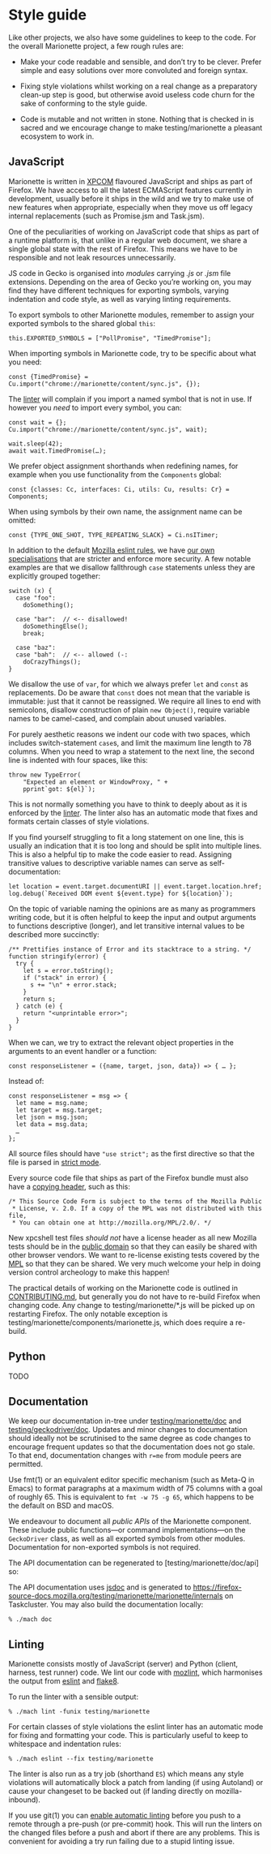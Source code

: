 Style guide
===========

Like other projects, we also have some guidelines to keep to the code.
For the overall Marionette project, a few rough rules are:

  * Make your code readable and sensible, and don’t try to be
    clever.  Prefer simple and easy solutions over more convoluted
    and foreign syntax.

  * Fixing style violations whilst working on a real change as a
    preparatory clean-up step is good, but otherwise avoid useless
    code churn for the sake of conforming to the style guide.

  * Code is mutable and not written in stone.  Nothing that
    is checked in is sacred and we encourage change to make
    testing/marionette a pleasant ecosystem to work in.


JavaScript
----------

Marionette is written in [XPCOM] flavoured JavaScript and ships
as part of Firefox.  We have access to all the latest ECMAScript
features currently in development, usually before it ships in the
wild and we try to make use of new features when appropriate,
especially when they move us off legacy internal replacements
(such as Promise.jsm and Task.jsm).

One of the peculiarities of working on JavaScript code that ships as
part of a runtime platform is, that unlike in a regular web document,
we share a single global state with the rest of Firefox.  This means
we have to be responsible and not leak resources unnecessarily.

JS code in Gecko is organised into _modules_ carrying _.js_ or _.jsm_
file extensions.  Depending on the area of Gecko you’re working on,
you may find they have different techniques for exporting symbols,
varying indentation and code style, as well as varying linting
requirements.

To export symbols to other Marionette modules, remember to assign
your exported symbols to the shared global `this`:

	this.EXPORTED_SYMBOLS = ["PollPromise", "TimedPromise"];

When importing symbols in Marionette code, try to be specific about
what you need:

	const {TimedPromise} = Cu.import("chrome://marionette/content/sync.js", {});

The [linter] will complain if you import a named symbol that is
not in use.  If however you _need_ to import every symbol, you can:

	const wait = {};
	Cu.import("chrome://marionette/content/sync.js", wait);

	wait.sleep(42);
	await wait.TimedPromise(…);

We prefer object assignment shorthands when redefining names,
for example when you use functionality from the `Components` global:

	const {classes: Cc, interfaces: Ci, utils: Cu, results: Cr} = Components;

When using symbols by their own name, the assignment name can be
omitted:

	const {TYPE_ONE_SHOT, TYPE_REPEATING_SLACK} = Ci.nsITimer;

In addition to the default [Mozilla eslint rules], we have [our
own specialisations] that are stricter and enforce more security.
A few notable examples are that we disallow fallthrough `case`
statements unless they are explicitly grouped together:

	switch (x) {
	  case "foo":
	    doSomething();

	  case "bar":  // <-- disallowed!
	    doSomethingElse();
	    break;

	  case "baz":
	  case "bah":  // <-- allowed (-:
	    doCrazyThings();
	}

We disallow the use of `var`, for which we always prefer `let` and
`const` as replacements.  Do be aware that `const` does not mean
that the variable is immutable: just that it cannot be reassigned.
We require all lines to end with semicolons, disallow construction
of plain `new Object()`, require variable names to be camel-cased,
and complain about unused variables.

For purely aesthetic reasons we indent our code with two spaces,
which includes switch-statement `case`s, and limit the maximum
line length to 78 columns.  When you need to wrap a statement to
the next line, the second line is indented with four spaces, like this:

	throw new TypeError(
	    "Expected an element or WindowProxy, " +
	    pprint`got: ${el}`);

This is not normally something you have to think to deeply about as
it is enforced by the [linter].  The linter also has an automatic
mode that fixes and formats certain classes of style violations.

If you find yourself struggling to fit a long statement on one line,
this is usually an indication that it is too long and should be
split into multiple lines.  This is also a helpful tip to make the
code easier to read.  Assigning transitive values to descriptive
variable names can serve as self-documentation:

	let location = event.target.documentURI || event.target.location.href;
	log.debug(`Received DOM event ${event.type} for ${location}`);

On the topic of variable naming the opinions are as many as programmers
writing code, but it is often helpful to keep the input and output
arguments to functions descriptive (longer), and let transitive
internal values to be described more succinctly:

	/** Prettifies instance of Error and its stacktrace to a string. */
	function stringify(error) {
	  try {
	    let s = error.toString();
	    if ("stack" in error) {
	      s += "\n" + error.stack;
	    }
	    return s;
	  } catch (e) {
	    return "<unprintable error>";
	  }
	}

When we can, we try to extract the relevant object properties in
the arguments to an event handler or a function:

	const responseListener = ({name, target, json, data}) => { … };

Instead of:

	const responseListener = msg => {
	  let name = msg.name;
	  let target = msg.target;
	  let json = msg.json;
	  let data = msg.data;
	  …
	};

All source files should have `"use strict";` as the first directive
so that the file is parsed in [strict mode].

Every source code file that ships as part of the Firefox bundle
must also have a [copying header], such as this:

	/* This Source Code Form is subject to the terms of the Mozilla Public
	 * License, v. 2.0. If a copy of the MPL was not distributed with this file,
	 * You can obtain one at http://mozilla.org/MPL/2.0/. */

New xpcshell test files _should not_ have a license header as all
new Mozilla tests should be in the [public domain] so that they can
easily be shared with other browser vendors.  We want to re-license
existing tests covered by the [MPL] so that they can be shared.
We very much welcome your help in doing version control archeology
to make this happen!

The practical details of working on the Marionette code is outlined
in [CONTRIBUTING.md], but generally you do not have to re-build
Firefox when changing code.  Any change to testing/marionette/*.js
will be picked up on restarting Firefox.  The only notable exception
is testing/marionette/components/marionette.js, which does require
a re-build.

[XPCOM]: https://developer.mozilla.org/en-US/docs/Mozilla/Tech/XPCOM
[strict mode]: https://developer.mozilla.org/en-US/docs/Web/JavaScript/Reference/Strict_mode
[our own specialisations]: https://searchfox.org/mozilla-central/source/testing/marionette/.eslintrc.js
[linter]: #linting
[copying header]: https://www.mozilla.org/en-US/MPL/headers/
[public domain]: https://creativecommons.org/publicdomain/zero/1.0/
[MPL]: https://www.mozilla.org/en-US/MPL/2.0/
[CONTRIBUTING.md]: ../CONTRIBUTING.md


Python
------

TODO


Documentation
-------------

We keep our documentation in-tree under [testing/marionette/doc]
and [testing/geckodriver/doc].  Updates and minor changes to
documentation should ideally not be scrutinised to the same degree
as code changes to encourage frequent updates so that the documentation
does not go stale.  To that end, documentation changes with `r=me`
from module peers are permitted.

Use fmt(1) or an equivalent editor specific mechanism (such as Meta-Q
in Emacs) to format paragraphs at a maximum width of 75 columns
with a goal of roughly 65.  This is equivalent to `fmt -w 75 -g 65`,
which happens to be the default on BSD and macOS.

We endeavour to document all _public APIs_ of the Marionette component.
These include public functions—or command implementations—on
the `GeckoDriver` class, as well as all exported symbols from
other modules.  Documentation for non-exported symbols is not required.

The API documentation can be regenerated to [testing/marionette/doc/api]
so:

The API documentation uses [jsdoc] and is generated to <https://firefox-source-docs.mozilla.org/testing/marionette/marionette/internals> on Taskcluster.  You may also build the documentation locally:

	% ./mach doc

[Mozilla eslint rules]: https://searchfox.org/mozilla-central/source/.eslintrc.js
[testing/geckodriver/doc]: https://searchfox.org/mozilla-central/source/testing/geckodriver/doc
[testing/marionette/doc]: https://searchfox.org/mozilla-central/source/testing/marionette/doc
[jsdoc]: http://usejsdoc.org/


Linting
-------

Marionette consists mostly of JavaScript (server) and Python (client,
harness, test runner) code.  We lint our code with [mozlint],
which harmonises the output from [eslint] and [flake8].

To run the linter with a sensible output:

	% ./mach lint -funix testing/marionette

For certain classes of style violations the eslint linter has
an automatic mode for fixing and formatting your code.  This is
particularly useful to keep to whitespace and indentation rules:

	% ./mach eslint --fix testing/marionette

The linter is also run as a try job (shorthand `ES`) which means
any style violations will automatically block a patch from landing
(if using Autoland) or cause your changeset to be backed out (if
landing directly on mozilla-inbound).

If you use git(1) you can [enable automatic linting] before you push
to a remote through a pre-push (or pre-commit) hook.  This will
run the linters on the changed files before a push and abort if
there are any problems.  This is convenient for avoiding a try run
failing due to a stupid linting issue.

[mozlint]: https://firefox-source-docs.mozilla.org/tools/lint/usage.html
[eslint]: https://eslint.org/
[flake8]: http://flake8.pycqa.org/en/latest/
[enable automatic linting]: https://firefox-source-docs.mozilla.org/tools/lint/usage.html#using-a-vcs-hook
